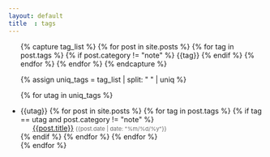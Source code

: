 ```yaml
---
layout: default
title  : tags
---
```


<ul>

  {% capture tag_list %}
  {% for post in site.posts %}
  {% for tag in post.tags %}
  {% if post.category != "note" %}
  {{tag}}
  {% endif %}
  {% endfor %}
  {% endfor %}
  {% endcapture %}

  {% assign uniq_tags = tag_list | split: " " | uniq %}

  {% for utag in uniq_tags %}
  <li class="tag_list" href='#{{utag}}'>
  {{utag}}
  {% for post in site.posts %}
  {% for tag in post.tags %}
  {% if tag == utag and post.category != "note" %}
    <ul class="archive_list">
      <a class="archive_list_article_link" href='{{post.url}}'>{{post.title}}</a> <time style="color:#666;font-size:11px;" datetime='{{post.date | date: "%Y-%m-%d"}}'>{{post.date | date: "%m/%d/%y"}}</time>
    </ul>
  {% endif %}
  {% endfor %}
  {% endfor %}
  </li>
  {% endfor %}
</ul>
